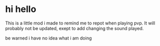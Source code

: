 <h1>hi hello</h1>
This is a little mod i made to remind me to repot when playing pvp. It will probably not be updated, exept to add changing the sound played.

be warned i have no idea what i am doing
